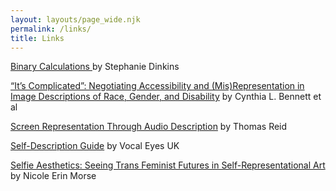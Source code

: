 ```yaml
---
layout: layouts/page_wide.njk
permalink: /links/
title: Links
---
```

[Binary Calculations ](https://binarycalculationsareinadequate.org/)by Stephanie Dinkins

[“It’s Complicated”: Negotiating Accessibility and (Mis)Representation in Image Descriptions of Race, Gender, and Disability](https://www.bennettc.com/wp-content/uploads/2022/02/Bennett_Its-Complicated-Negotiating-Accessibility-and-MisRepresentation-in-image-Descriptions-of-Race-Gender-and-Disability.pdf) by Cynthia L. Bennett et al

[Screen Representation Through Audio Description](https://www.fringeofcolour.co.uk/responses/screen-representation-through-audio-description-thomas-reid) by Thomas Reid

[Self-Description Guide](https://vocaleyes.co.uk/services/resources/digital-accessibility-and-inclusion/self-description-for-inclusive-meetings/) by Vocal Eyes UK

[Selfie Aesthetics: Seeing Trans Feminist Futures in Self-Representational Art](https://www.dukeupress.edu/selfie-aesthetics) by Nicole Erin Morse
